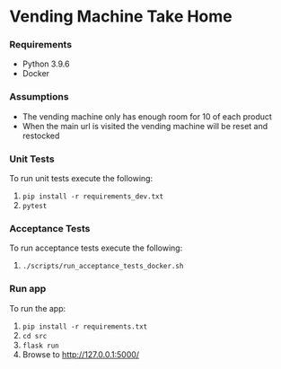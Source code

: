 Vending Machine Take Home
====================

### Requirements
* Python 3.9.6
* Docker


### Assumptions 
* The vending machine only has enough room for 10 of each product
* When the main url is visited the vending machine will be reset and restocked


### Unit Tests
To run unit tests execute the following:
1. `pip install -r requirements_dev.txt`
1. `pytest` 


### Acceptance Tests
To run acceptance tests execute the following:
1. `./scripts/run_acceptance_tests_docker.sh`


### Run app
To run the app:
1. `pip install -r requirements.txt`
1. `cd src`
1. `flask run`
1. Browse to http://127.0.0.1:5000/